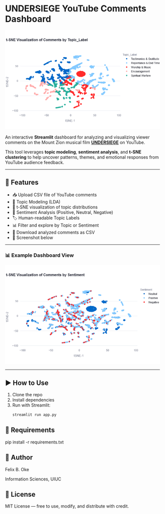 # UNDERSIEGE YouTube Comments Dashboard
![Dashboard Screenshot](newplot(9).png)


An interactive **Streamlit** dashboard for analyzing and visualizing viewer comments on the Mount Zion musical film [**UNDERSIEGE**](https://www.youtube.com/watch?v=11FQQv81hDw&t=799s) on YouTube.

This tool leverages **topic modeling**, **sentiment analysis**, and **t-SNE clustering** to help uncover patterns, themes, and emotional responses from YouTube audience feedback.

---

## 🚀 Features

- 📥 Upload CSV file of YouTube comments
- 🧠 Topic Modeling (LDA)
- 🎯 t-SNE visualization of topic distributions
- 💬 Sentiment Analysis (Positive, Neutral, Negative)
- 🏷️ Human-readable Topic Labels
- 📊 Filter and explore by Topic or Sentiment
- 📎 Download analyzed comments as CSV
- 📸 Screenshot below

---

### 📊 Example Dashboard View

![Dashboard Screenshot](newplot(8).png)

---

## ▶️ How to Use

1. Clone the repo
2. Install dependencies
3. Run with Streamlit:
   ```bash
   streamlit run app.py

## 🧰 Requirements
pip install -r requirements.txt

## 👤 Author

Felix B. Oke

Information Sciences, UIUC

## 📄 License

MIT License — free to use, modify, and distribute with credit.
